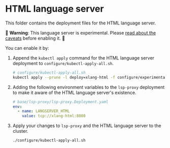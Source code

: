 # HTML language server

This folder contains the deployment files for the HTML language server.

🚨 **Warning**: This language server is experimental. Please [read about the caveats](https://about.sourcegraph.com/docs/code-intelligence/experimental-language-servers/#caveats-of-experimental-language-servers) before enabling it. 🚨

You can enable it by:

1. Append the `kubectl apply` command for the HTML language server deployment to `configure/kubectl-apply-all.sh`.

   ```bash
   # configure/kubectl-apply-all.sh
   kubectl apply --prune -l deploy=xlang-html -f configure/experimental/html --recursive
   ```

2. Adding the following environment variables to the `lsp-proxy` deployment to make it aware of the HTML language server's existence.

   ```yaml
   # base/lsp-proxy/lsp-proxy.Deployment.yaml
   env:
     - name: LANGSERVER_HTML
       value: tcp://xlang-html:8080
   ```

3. Apply your changes to `lsp-proxy` and the HTML language server to the cluster.

   ```bash
   ./configure/kubectl-apply-all.sh
   ```
